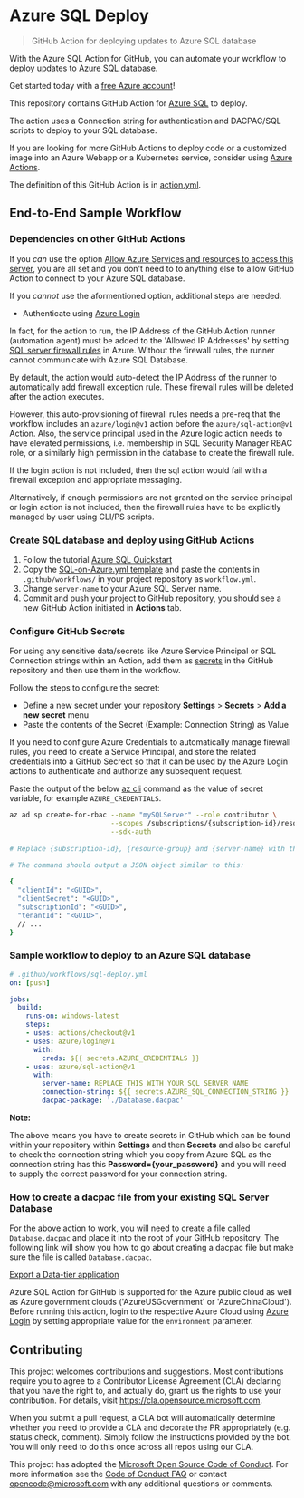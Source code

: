 # Azure SQL Deploy
> GitHub Action for deploying updates to Azure SQL database

With the Azure SQL Action for GitHub, you can automate your workflow to deploy updates to [Azure SQL database](https://azure.microsoft.com/en-in/services/sql-database/).

Get started today with a [free Azure account](https://azure.com/free/open-source)!

This repository contains GitHub Action for [Azure SQL](https://github.com/Azure/sql-action) to deploy. 

The action uses a Connection string for authentication and DACPAC/SQL scripts to deploy to your SQL database.

If you are looking for more GitHub Actions to deploy code or a customized image into an Azure Webapp or a Kubernetes service, consider using [Azure Actions](https://github.com/Azure/actions).

The definition of this GitHub Action is in [action.yml](https://github.com/Azure/sql-action/blob/master/action.yml).

## End-to-End Sample Workflow

### Dependencies on other GitHub Actions

If you *can* use the option [Allow Azure Services and resources to access this server](https://docs.microsoft.com/en-us/azure/azure-sql/database/firewall-configure#connections-from-inside-azure), you are all set and you don't need to to anything else to allow GitHub Action to connect to your Azure SQL database.

If you *cannot* use the aformentioned option, additional steps are needed. 

- Authenticate using [Azure Login](https://github.com/Azure/login)

In fact, for the action to run, the IP Address of the GitHub Action runner (automation agent) must be added to the 'Allowed IP Addresses' by setting [SQL server firewall rules](https://docs.microsoft.com/en-us/azure/sql-database/sql-database-server-level-firewall-rule) in Azure. Without the firewall rules, the runner cannot communicate with Azure SQL Database.

By default, the action would auto-detect the IP Address of the runner to automatically add firewall exception rule. These firewall rules will be deleted after the action executes.

However, this auto-provisioning of firewall rules needs a pre-req that the workflow includes an `azure/login@v1` action before the `azure/sql-action@v1` Action. Also, the service principal used in the Azure logic action needs to have elevated permissions, i.e. membership in SQL Security Manager RBAC role, or a similarly high permission in the database to create the firewall rule.

If the login action is not included, then the sql action would fail with a firewall exception and appropriate messaging.

Alternatively, if enough permissions are not granted on the service principal or login action is not included, then the firewall rules have to be explicitly managed by user using CLI/PS scripts.

### Create SQL database and deploy using GitHub Actions

1. Follow the tutorial [Azure SQL Quickstart](https://docs.microsoft.com/en-in/azure/sql-database/sql-database-single-database-get-started?tabs=azure-portal)
2. Copy the [SQL-on-Azure.yml template](https://github.com/Azure/actions-workflow-samples) and paste the contents in `.github/workflows/` in your project repository as `workflow.yml`.
3. Change `server-name` to your Azure SQL Server name.
4. Commit and push your project to GitHub repository, you should see a new GitHub Action initiated in **Actions** tab.

### Configure GitHub Secrets 

For using any sensitive data/secrets like Azure Service Principal or SQL Connection strings within an Action, add them as [secrets](https://help.github.com/en/github/automating-your-workflow-with-github-actions/virtual-environments-for-github-actions#creating-and-using-secrets-encrypted-variables) in the GitHub repository and then use them in the workflow.

Follow the steps to configure the secret:

* Define a new secret under your repository **Settings** > **Secrets** > **Add a new secret** menu
* Paste the contents of the Secret (Example: Connection String) as Value
  
If you need to configure Azure Credentials to automatically manage firewall rules, you need to create a Service Principal, and store the related credentials into a GitHub Secrect so that it can be used by the Azure Login actions to authenticate and authorize any subsequent request.

Paste the output of the below [az cli](https://docs.microsoft.com/en-us/cli/azure/?view=azure-cli-latest) command as the value of secret variable, for example `AZURE_CREDENTIALS`.

```bash  
az ad sp create-for-rbac --name "mySQLServer" --role contributor \
                         --scopes /subscriptions/{subscription-id}/resourceGroups/{resource-group} \
                         --sdk-auth
                            
# Replace {subscription-id}, {resource-group} and {server-name} with the subscription, resource group and name of the Azure SQL server
  
# The command should output a JSON object similar to this:

{
  "clientId": "<GUID>",
  "clientSecret": "<GUID>",
  "subscriptionId": "<GUID>",
  "tenantId": "<GUID>",
  // ...
} 
```
 
### Sample workflow to deploy to an Azure SQL database

```yaml
# .github/workflows/sql-deploy.yml
on: [push]

jobs:
  build:
    runs-on: windows-latest
    steps:
    - uses: actions/checkout@v1
    - uses: azure/login@v1
      with:
        creds: ${{ secrets.AZURE_CREDENTIALS }}
    - uses: azure/sql-action@v1
      with:
        server-name: REPLACE_THIS_WITH_YOUR_SQL_SERVER_NAME
        connection-string: ${{ secrets.AZURE_SQL_CONNECTION_STRING }}
        dacpac-package: './Database.dacpac'
```

**Note:** 

The above means you have to create secrets in GitHub which can be found within your repository within **Settings** and then **Secrets** and also
be careful to check the connection string which you copy from Azure SQL as the connection string has this **Password={your_password}** and you will need to supply
the correct password for your connection string.

### How to create a dacpac file from your existing SQL Server Database
 
For the above action to work, you will need to create a file called `Database.dacpac` and place it into the root of your
GitHub repository. The following link will show you how to go about creating a dacpac file but make sure the file is called `Database.dacpac`.

[Export a Data-tier application](https://docs.microsoft.com/en-us/sql/relational-databases/data-tier-applications/export-a-data-tier-application?view=sql-server-ver15)

Azure SQL Action for GitHub is supported for the Azure public cloud as well as Azure government clouds ('AzureUSGovernment' or 'AzureChinaCloud'). Before running this action, login to the respective Azure Cloud  using [Azure Login](https://github.com/Azure/login) by setting appropriate value for the `environment` parameter.
## Contributing

This project welcomes contributions and suggestions.  Most contributions require you to agree to a
Contributor License Agreement (CLA) declaring that you have the right to, and actually do, grant us
the rights to use your contribution. For details, visit https://cla.opensource.microsoft.com.

When you submit a pull request, a CLA bot will automatically determine whether you need to provide
a CLA and decorate the PR appropriately (e.g. status check, comment). Simply follow the instructions
provided by the bot. You will only need to do this once across all repos using our CLA.

This project has adopted the [Microsoft Open Source Code of Conduct](https://opensource.microsoft.com/codeofconduct/).
For more information see the [Code of Conduct FAQ](https://opensource.microsoft.com/codeofconduct/faq/) or
contact [opencode@microsoft.com](mailto:opencode@microsoft.com) with any additional questions or comments.

